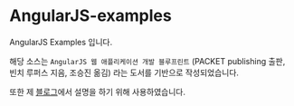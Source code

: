 # AngularJS-examples

AngularJS Examples 입니다.

해당 소스는 `AngularJS 웹 애플리케이션 개발 블루프린트` (PACKET publishing 출판, 빈치 루퍼스 지음, 조승진 옮김)
라는 도서를 기반으로 작성되었습니다.

또한 제 [블로그](https://koocci.github.io)에서 설명을 하기 위해 사용하였습니다.
